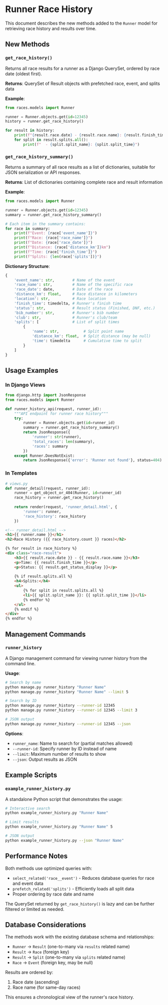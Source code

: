 # Runner Race History

This document describes the new methods added to the `Runner` model for retrieving race history and results over time.

## New Methods

### `get_race_history()`

Returns all race results for a runner as a Django QuerySet, ordered by race date (oldest first).

**Returns**: QuerySet of Result objects with prefetched race, event, and splits data

**Example**:
```python
from races.models import Runner

runner = Runner.objects.get(id=12345)
history = runner.get_race_history()

for result in history:
    print(f"{result.race.date} - {result.race.name}: {result.finish_time}")
    for split in result.splits.all():
        print(f"  - {split.split_name}: {split.split_time}")
```

### `get_race_history_summary()`

Returns a summary of all race results as a list of dictionaries, suitable for JSON serialization or API responses.

**Returns**: List of dictionaries containing complete race and result information

**Example**:
```python
from races.models import Runner

runner = Runner.objects.get(id=12345)
summary = runner.get_race_history_summary()

# Each item in the summary contains:
for race in summary:
    print(f"Event: {race['event_name']}")
    print(f"Race: {race['race_name']}")
    print(f"Date: {race['race_date']}")
    print(f"Distance: {race['distance_km']}km")
    print(f"Time: {race['finish_time']}")
    print(f"Splits: {len(race['splits'])}")
```

**Dictionary Structure**:
```python
{
    'event_name': str,        # Name of the event
    'race_name': str,         # Name of the specific race
    'race_date': date,        # Date of the race
    'distance_km': float,     # Race distance in kilometers
    'location': str,          # Race location
    'finish_time': timedelta, # Runner's finish time
    'status': str,            # Result status (Finished, DNF, etc.)
    'bib_number': str,        # Runner's bib number
    'club': str,              # Runner's club/team
    'splits': [               # List of split times
        {
            'name': str,           # Split point name
            'distance_km': float,  # Split distance (may be null)
            'time': timedelta      # Cumulative time to split
        }
    ]
}
```

## Usage Examples

### In Django Views

```python
from django.http import JsonResponse
from races.models import Runner

def runner_history_api(request, runner_id):
    """API endpoint for runner race history"""
    try:
        runner = Runner.objects.get(id=runner_id)
        summary = runner.get_race_history_summary()
        return JsonResponse({
            'runner': str(runner),
            'total_races': len(summary),
            'races': summary
        })
    except Runner.DoesNotExist:
        return JsonResponse({'error': 'Runner not found'}, status=404)
```

### In Templates

```python
# views.py
def runner_detail(request, runner_id):
    runner = get_object_or_404(Runner, id=runner_id)
    race_history = runner.get_race_history()
    
    return render(request, 'runner_detail.html', {
        'runner': runner,
        'race_history': race_history
    })
```

```html
<!-- runner_detail.html -->
<h1>{{ runner.name }}</h1>
<h2>Race History ({{ race_history.count }} races)</h2>

{% for result in race_history %}
<div class="race-result">
    <h3>{{ result.race.date }} - {{ result.race.name }}</h3>
    <p>Time: {{ result.finish_time }}</p>
    <p>Status: {{ result.get_status_display }}</p>
    
    {% if result.splits.all %}
    <h4>Splits:</h4>
    <ul>
        {% for split in result.splits.all %}
        <li>{{ split.split_name }}: {{ split.split_time }}</li>
        {% endfor %}
    </ul>
    {% endif %}
</div>
{% endfor %}
```

## Management Commands

### `runner_history`

A Django management command for viewing runner history from the command line.

**Usage**:
```bash
# Search by name
python manage.py runner_history "Runner Name"
python manage.py runner_history "Runner Name" --limit 5

# Search by ID
python manage.py runner_history --runner-id 12345
python manage.py runner_history --runner-id 12345 --limit 3

# JSON output
python manage.py runner_history --runner-id 12345 --json
```

**Options**:
- `runner_name`: Name to search for (partial matches allowed)
- `--runner-id`: Specify runner by ID instead of name
- `--limit`: Maximum number of results to show
- `--json`: Output results as JSON

## Example Scripts

### `example_runner_history.py`

A standalone Python script that demonstrates the usage:

```bash
# Interactive search
python example_runner_history.py "Runner Name"

# Limit results
python example_runner_history.py "Runner Name" 5

# JSON output
python example_runner_history.py --json "Runner Name"
```

## Performance Notes

Both methods use optimized queries with:
- `select_related('race__event')` - Reduces database queries for race and event data
- `prefetch_related('splits')` - Efficiently loads all split data
- Proper ordering by race date and name

The QuerySet returned by `get_race_history()` is lazy and can be further filtered or limited as needed.

## Database Considerations

The methods work with the existing database schema and relationships:
- `Runner` → `Result` (one-to-many via `results` related name)
- `Result` → `Race` (foreign key)
- `Result` → `Split` (one-to-many via `splits` related name)  
- `Race` → `Event` (foreign key, may be null)

Results are ordered by:
1. Race date (ascending)
2. Race name (for same-day races)

This ensures a chronological view of the runner's race history.
